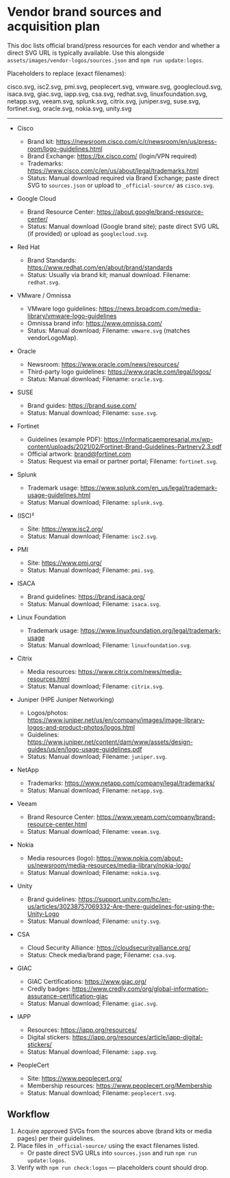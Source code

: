 # Vendor brand sources and acquisition plan

This doc lists official brand/press resources for each vendor and whether a direct SVG URL is typically available. Use this alongside `assets/images/vendor-logos/sources.json` and `npm run update:logos`.

Placeholders to replace (exact filenames):

cisco.svg, isc2.svg, pmi.svg, peoplecert.svg, vmware.svg, googlecloud.svg, isaca.svg, giac.svg, iapp.svg, csa.svg, redhat.svg, linuxfoundation.svg, netapp.svg, veeam.svg, splunk.svg, citrix.svg, juniper.svg, suse.svg, fortinet.svg, oracle.svg, nokia.svg, unity.svg

---

- Cisco
  - Brand kit: https://newsroom.cisco.com/c/r/newsroom/en/us/press-room/logo-guidelines.html
  - Brand Exchange: https://bx.cisco.com/ (login/VPN required)
  - Trademarks: https://www.cisco.com/c/en/us/about/legal/trademarks.html
  - Status: Manual download required via Brand Exchange; paste direct SVG to `sources.json` or upload to `_official-source/` as `cisco.svg`.

- Google Cloud
  - Brand Resource Center: https://about.google/brand-resource-center/
  - Status: Manual download (Google brand site); paste direct SVG URL (if provided) or upload as `googlecloud.svg`.

- Red Hat
  - Brand Standards: https://www.redhat.com/en/about/brand/standards
  - Status: Usually via brand kit; manual download. Filename: `redhat.svg`.

- VMware / Omnissa
  - VMware logo guidelines: https://news.broadcom.com/media-library/vmware-logo-guidelines
  - Omnissa brand info: https://www.omnissa.com/
  - Status: Manual download; Filename: `vmware.svg` (matches vendorLogoMap).

- Oracle
  - Newsroom: https://www.oracle.com/news/resources/
  - Third-party logo guidelines: https://www.oracle.com/legal/logos/
  - Status: Manual download; Filename: `oracle.svg`.

- SUSE
  - Brand guides: https://brand.suse.com/
  - Status: Manual download; Filename: `suse.svg`.

- Fortinet
  - Guidelines (example PDF): https://informaticaempresarial.mx/wp-content/uploads/2021/02/Fortinet-Brand-Guidelines-Partnerv2.3.pdf
  - Official artwork: brand@fortinet.com
  - Status: Request via email or partner portal; Filename: `fortinet.svg`.

- Splunk
  - Trademark usage: https://www.splunk.com/en_us/legal/trademark-usage-guidelines.html
  - Status: Manual download; Filename: `splunk.svg`.

- (ISC)²
  - Site: https://www.isc2.org/
  - Status: Manual download; Filename: `isc2.svg`.

- PMI
  - Site: https://www.pmi.org/
  - Status: Manual download; Filename: `pmi.svg`.

- ISACA
  - Brand guidelines: https://brand.isaca.org/
  - Status: Manual download; Filename: `isaca.svg`.

- Linux Foundation
  - Trademark usage: https://www.linuxfoundation.org/legal/trademark-usage
  - Status: Manual download; Filename: `linuxfoundation.svg`.

- Citrix
  - Media resources: https://www.citrix.com/news/media-resources.html
  - Status: Manual download; Filename: `citrix.svg`.

- Juniper (HPE Juniper Networking)
  - Logos/photos: https://www.juniper.net/us/en/company/images/image-library-logos-and-product-photos/logos.html
  - Guidelines: https://www.juniper.net/content/dam/www/assets/design-guides/us/en/logo-usage-guidelines.pdf
  - Status: Manual download; Filename: `juniper.svg`.

- NetApp
  - Trademarks: https://www.netapp.com/company/legal/trademarks/
  - Status: Manual download; Filename: `netapp.svg`.

- Veeam
  - Brand Resource Center: https://www.veeam.com/company/brand-resource-center.html
  - Status: Manual download; Filename: `veeam.svg`.

- Nokia
  - Media resources (logo): https://www.nokia.com/about-us/newsroom/media-resources/media-library/nokia-logo/
  - Status: Manual download; Filename: `nokia.svg`.

- Unity
  - Brand guidelines: https://support.unity.com/hc/en-us/articles/30238757069332-Are-there-guidelines-for-using-the-Unity-Logo
  - Status: Manual download; Filename: `unity.svg`.

- CSA
  - Cloud Security Alliance: https://cloudsecurityalliance.org/
  - Status: Check media/brand page; Filename: `csa.svg`.

- GIAC
  - GIAC Certifications: https://www.giac.org/
  - Credly badges: https://www.credly.com/org/global-information-assurance-certification-giac
  - Status: Manual download; Filename: `giac.svg`.

- IAPP
  - Resources: https://iapp.org/resources/
  - Digital stickers: https://iapp.org/resources/article/iapp-digital-stickers/
  - Status: Manual download; Filename: `iapp.svg`.

- PeopleCert
  - Site: https://www.peoplecert.org/
  - Membership resources: https://www.peoplecert.org/Membership
  - Status: Manual download; Filename: `peoplecert.svg`.

## Workflow

1. Acquire approved SVGs from the sources above (brand kits or media pages) per their guidelines.
2. Place files in `_official-source/` using the exact filenames listed.
   - Or paste direct SVG URLs into `sources.json` and run `npm run update:logos`.
3. Verify with `npm run check:logos` — placeholders count should drop.
